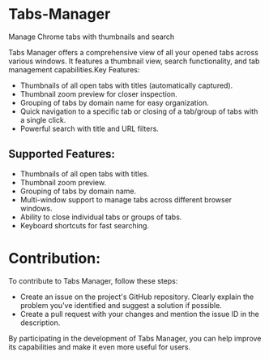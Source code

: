 # Tabs-Manager
Manage Chrome tabs with thumbnails and search

Tabs Manager offers a comprehensive view of all your opened tabs across various windows. It features a thumbnail view, search functionality, and tab management capabilities.Key Features:
- Thumbnails of all open tabs with titles (automatically captured).
- Thumbnail zoom preview for closer inspection.
- Grouping of tabs by domain name for easy organization.
- Quick navigation to a specific tab or closing of a tab/group of tabs with a single click.
- Powerful search with title and URL filters.

## Supported Features:
- Thumbnails of all open tabs with titles.
- Thumbnail zoom preview.
- Grouping of tabs by domain name.
- Multi-window support to manage tabs across different browser windows.
- Ability to close individual tabs or groups of tabs.
- Keyboard shortcuts for fast searching.

# Contribution:
To contribute to Tabs Manager, follow these steps:
- Create an issue on the project's GitHub repository. Clearly explain the problem you've identified and suggest a solution if possible.
- Create a pull request with your changes and mention the issue ID in the description.

By participating in the development of Tabs Manager, you can help improve its capabilities and make it even more useful for users.
